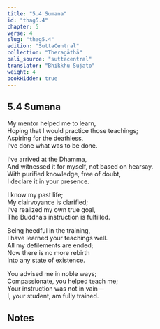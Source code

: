 ```yaml
---
title: "5.4 Sumana"
id: "thag5.4"
chapter: 5
verse: 4
slug: "thag5.4"
edition: "SuttaCentral"
collection: "Theragāthā"
pali_source: "suttacentral"
translator: "Bhikkhu Sujato"
weight: 4
bookHidden: true
---
```


## 5.4 Sumana  

My mentor helped me to learn,  
Hoping that I would practice those teachings;  
Aspiring for the deathless,  
I’ve done what was to be done.  

I’ve arrived at the Dhamma,  
And witnessed it for myself, not based on hearsay.  
With purified knowledge, free of doubt,  
I declare it in your presence.  

I know my past life;  
My clairvoyance is clarified;  
I’ve realized my own true goal,  
The Buddha’s instruction is fulfilled.  

Being heedful in the training,  
I have learned your teachings well.  
All my defilements are ended;  
Now there is no more rebirth  
Into any state of existence.  

You advised me in noble ways;  
Compassionate, you helped teach me;  
Your instruction was not in vain—  
I, your student, am fully trained.

## Notes